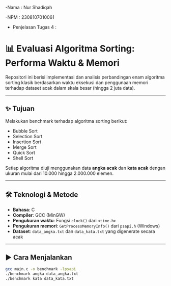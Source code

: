 -Nama : Nur Shadiqah 

-NPM  : 2308107010061

- Penjelasan Tugas 4 :
 # 📊 Evaluasi Algoritma Sorting: Performa Waktu & Memori

Repositori ini berisi implementasi dan analisis perbandingan enam algoritma sorting klasik berdasarkan waktu eksekusi dan penggunaan memori terhadap dataset acak dalam skala besar (hingga 2 juta data).

---

## ✨ Tujuan

Melakukan benchmark terhadap algoritma sorting berikut:

- Bubble Sort  
- Selection Sort  
- Insertion Sort  
- Merge Sort  
- Quick Sort  
- Shell Sort  

Setiap algoritma diuji menggunakan data **angka acak** dan **kata acak** dengan ukuran mulai dari 10.000 hingga 2.000.000 elemen.

---

## 🛠 Teknologi & Metode

- **Bahasa**: C
- **Compiler**: GCC (MinGW)
- **Pengukuran waktu**: Fungsi `clock()` dari `<time.h>`
- **Pengukuran memori**: `GetProcessMemoryInfo()` dari `psapi.h` (Windows)
- **Dataset**: `data_angka.txt` dan `data_kata.txt` yang digenerate secara acak

---

## ▶️ Cara Menjalankan

```bash
gcc main.c -o benchmark -lpsapi
./benchmark angka data_angka.txt
./benchmark kata data_kata.txt

